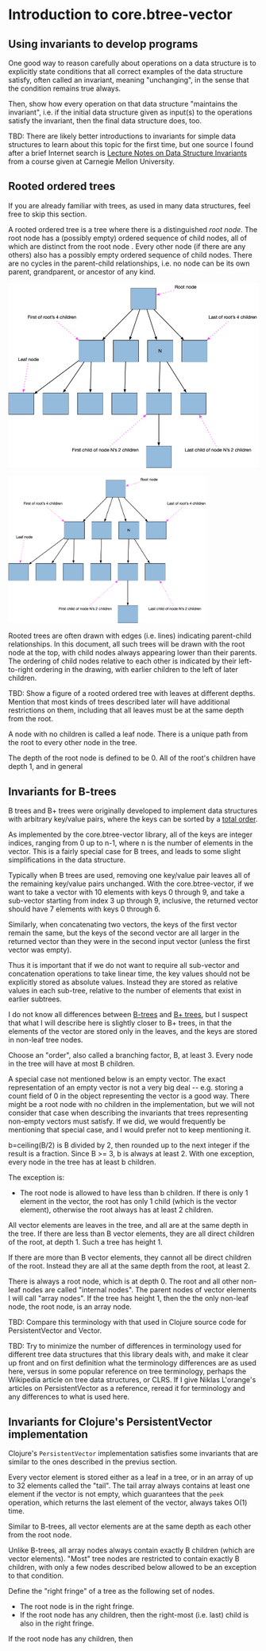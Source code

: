 # Introduction to core.btree-vector


## Using invariants to develop programs

One good way to reason carefully about operations on a data structure
is to explicitly state conditions that all correct examples of the
data structure satisfy, often called an invariant, meaning
"unchanging", in the sense that the condition remains true always.

Then, show how every operation on that data structure "maintains the
invariant", i.e. if the initial data structure given as input(s) to
the operations satisfy the invariant, then the final data structure
does, too.

TBD: There are likely better introductions to invariants for simple
data structures to learn about this topic for the first time, but one
source I found after a brief Internet search is [Lecture Notes on Data
Structure
Invariants](https://www.cs.cmu.edu/~fp/courses/15122-f10/lectures/12-dsinvs.pdf)
from a course given at Carnegie Mellon University.


## Rooted ordered trees

If you are already familiar with trees, as used in many data
structures, feel free to skip this section.

A rooted ordered tree is a tree where there is a distinguished _root
node_.  The root node has a (possibly empty) ordered sequence of child
nodes, all of which are distinct from the root node .  Every other
node (if there are any others) also has a possibly empty ordered
sequence of child nodes.  There are no cycles in the parent-child
relationships, i.e. no node can be its own parent, grandparent, or
ancestor of any kind.

![Rooted ordered tree](images/rooted-ordered-tree.png?s=100)

<img src="images/rooted-ordered-tree.png" alt="Rooted ordered tree" width="400">

Rooted trees are often drawn with edges (i.e. lines) indicating
parent-child relationships.  In this document, all such trees will be
drawn with the root node at the top, with child nodes always appearing
lower than their parents.  The ordering of child nodes relative to
each other is indicated by their left-to-right ordering in the
drawing, with earlier children to the left of later children.

TBD: Show a figure of a rooted ordered tree with leaves at different
depths.  Mention that most kinds of trees described later will have
additional restrictions on them, including that all leaves must be at
the same depth from the root.

A node with no children is called a leaf node.  There is a unique path
from the root to every other node in the tree.

The depth of the root node is defined to be 0.  All of the root's
children have depth 1, and in general


## Invariants for B-trees

B trees and B+ trees were originally developed to implement data
structures with arbitrary key/value pairs, where the keys can be
sorted by a [total order](https://en.wikipedia.org/wiki/Total_order).

As implemented by the core.btree-vector library, all of the keys are
integer indices, ranging from 0 up to n-1, where n is the number of
elements in the vector.  This is a fairly special case for B trees,
and leads to some slight simplifications in the data structure.

Typically when B trees are used, removing one key/value pair leaves
all of the remaining key/value pairs unchanged.  With the
core.btree-vector, if we want to take a vector with 10 elements with
keys 0 through 9, and take a sub-vector starting from index 3 up
through 9, inclusive, the returned vector should have 7 elements with
keys 0 through 6.

Similarly, when concatenating two vectors, the keys of the first
vector remain the same, but the keys of the second vector are all
larger in the returned vector than they were in the second input
vector (unless the first vector was empty).

Thus it is important that if we do not want to require all sub-vector
and concatenation operations to take linear time, the key values
should not be explicitly stored as absolute values.  Instead they are
stored as relative values in each sub-tree, relative to the number of
elements that exist in earlier subtrees.

I do not know all differences between
[B-trees](https://en.wikipedia.org/wiki/B-tree) and [B+
trees](https://en.wikipedia.org/wiki/B%2B_tree), but I suspect that
what I will describe here is slightly closer to B+ trees, in that the
elements of the vector are stored only in the leaves, and the keys are
stored in non-leaf tree nodes.

Choose an "order", also called a branching factor, B, at least 3.
Every node in the tree will have at most B children.

A special case not mentioned below is an empty vector.  The exact
representation of an empty vector is not a very big deal -- e.g.
storing a count field of 0 in the object representing the vector is a
good way.  There might be a root node with no children in the
implementation, but we will not consider that case when describing the
invariants that trees representing non-empty vectors must satisfy.  If
we did, we would frequently be mentioning that special case, and I
would prefer not to keep mentioning it.

b=ceiling(B/2) is B divided by 2, then rounded up to the next integer
if the result is a fraction.  Since B >= 3, b is always at least 2.
With one exception, every node in the tree has at least b children.

The exception is:

+ The root node is allowed to have less than b children.  If there is
  only 1 element in the vector, the root has only 1 child (which is
  the vector element), otherwise the root always has at least 2
  children.

All vector elements are leaves in the tree, and all are at the same
depth in the tree.  If there are less than B vector elements, they are
all direct children of the root, at depth 1.  Such a tree has height
1.

If there are more than B vector elements, they cannot all be direct
children of the root.  Instead they are all at the same depth from the
root, at least 2.

There is always a root node, which is at depth 0.  The root and all
other non-leaf nodes are called "internal nodes".  The parent nodes of
vector elements I will call "array nodes".  If the tree has height 1,
then the the only non-leaf node, the root node, is an array node.

TBD: Compare this terminology with that used in Clojure source code
for PersistentVector and Vector.

TBD: Try to minimize the number of differences in terminology used for
different tree data structures that this library deals with, and make
it clear up front and on first definition what the terminology
differences are as used here, versus in some popular reference on tree
terminology, perhaps the Wikipedia article on tree data structures, or
CLRS.  If I give Niklas L'orange's articles on PersistentVector as a
reference, reread it for terminology and any differences to what is
used here.


## Invariants for Clojure's PersistentVector implementation

Clojure's `PersistentVector` implementation satisfies some invariants
that are similar to the ones described in the previus section.

Every vector element is stored either as a leaf in a tree, or in an
array of up to 32 elements called the "tail".  The tail array always
contains at least one element if the vector is not empty, which
guarantees that the `peek` operation, which returns the last element
of the vector, always takes O(1) time.

Similar to B-trees, all vector elements are at the same depth as each
other from the root node.

Unlike B-trees, all array nodes always contain exactly B children
(which are vector elements).  "Most" tree nodes are restricted to
contain exactly B children, with only a few nodes described below
allowed to be an exception to that condition.

Define the "right fringe" of a tree as the following set of nodes.

+ The root node is in the right fringe.
+ If the root node has any children, then the right-most (i.e. last)
  child is also in the right fringe.

If the root node has any children, then 
